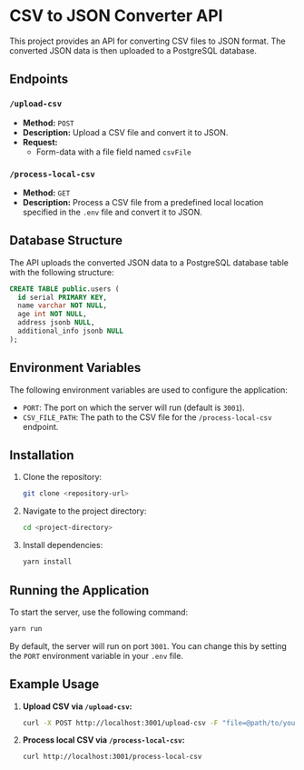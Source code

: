 # CSV to JSON Converter API

This project provides an API for converting CSV files to JSON format. The converted JSON data is then uploaded to a PostgreSQL database.

## Endpoints

### `/upload-csv`
- **Method:** `POST`
- **Description:** Upload a CSV file and convert it to JSON.
- **Request:** 
  - Form-data with a file field named `csvFile`

### `/process-local-csv`
- **Method:** `GET`
- **Description:** Process a CSV file from a predefined local location specified in the `.env` file and convert it to JSON.

## Database Structure

The API uploads the converted JSON data to a PostgreSQL database table with the following structure:

```sql
CREATE TABLE public.users (
  id serial PRIMARY KEY,  
  name varchar NOT NULL, 
  age int NOT NULL, 
  address jsonb NULL,  
  additional_info jsonb NULL
);
```

## Environment Variables

The following environment variables are used to configure the application:

- `PORT`: The port on which the server will run (default is `3001`).
- `CSV_FILE_PATH`: The path to the CSV file for the `/process-local-csv` endpoint.

## Installation

1. Clone the repository:
   ```sh
   git clone <repository-url>
   ```
2. Navigate to the project directory:
   ```sh
   cd <project-directory>
   ```
3. Install dependencies:
   ```sh
   yarn install
   ```

## Running the Application

To start the server, use the following command:

```sh
yarn run
```

By default, the server will run on port `3001`. You can change this by setting the `PORT` environment variable in your `.env` file.

## Example Usage

1. **Upload CSV via `/upload-csv`:**

   ```sh
   curl -X POST http://localhost:3001/upload-csv -F "file=@path/to/your/file.csv"
   ```

2. **Process local CSV via `/process-local-csv`:**

   ```sh
   curl http://localhost:3001/process-local-csv
   ```